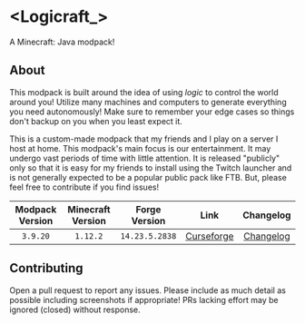 # <Logicraft_>

A Minecraft: Java modpack!

## About

This modpack is built around the idea of using _logic_ to control the world
around you! Utilize many machines and computers to generate everything you need
autonomously! Make sure to remember your edge cases so things don't backup on
you when you least expect it.

This is a custom-made modpack that my friends and I play on a server I host at
home. This modpack's main focus is our entertainment. It may undergo vast
periods of time with little attention. It is released "publicly" only so that it
is easy for my friends to install using the Twitch launcher and is not generally
expected to be a popular public pack like FTB. But, please feel free to
contribute if you find issues!

| Modpack Version  | Minecraft Version | Forge Version | Link | Changelog |
| :--------------: | :---------------: | :------------: | :---: | :--: |
| `3.9.20`          | `1.12.2`          | `14.23.5.2838` | [Curseforge](https://www.curseforge.com/minecraft/modpacks/logicraft_/) | [Changelog](CHANGELOG.md) |

## Contributing

Open a pull request to report any issues. Please include as much detail as
possible including screenshots if appropriate! PRs lacking effort may be ignored
(closed) without response.